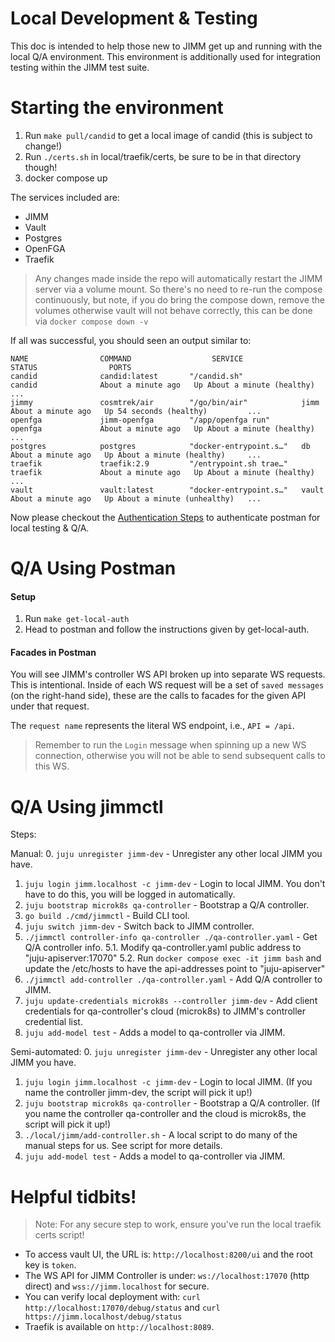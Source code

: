 # Local Development & Testing

This doc is intended to help those new to JIMM get up and running
with the local Q/A environment. This environment is additionally
used for integration testing within the JIMM test suite.

# Starting the environment
1. Run `make pull/candid` to get a local image of candid (this is subject to change!)
2. Run `./certs.sh` in local/traefik/certs, be sure to be in that directory though!
2. docker compose up

The services included are:
- JIMM
- Vault
- Postgres
- OpenFGA
- Traefik

> Any changes made inside the repo will automatically restart the JIMM server via a volume mount. So there's no need
to re-run the compose continuously, but note, if you do bring the compose down, remove the volumes otherwise
vault will not behave correctly, this can be done via `docker compose down -v`

If all was successful, you should seen an output similar to:
```
NAME                COMMAND                  SERVICE             STATUS                PORTS
candid              candid:latest       "/candid.sh"             candid              About a minute ago   Up About a minute (healthy)     ...
jimmy               cosmtrek/air        "/go/bin/air"            jimm                About a minute ago   Up 54 seconds (healthy)         ...
openfga             jimm-openfga        "/app/openfga run"       openfga             About a minute ago   Up About a minute (healthy)     ...
postgres            postgres            "docker-entrypoint.s…"   db                  About a minute ago   Up About a minute (healthy)     ...
traefik             traefik:2.9         "/entrypoint.sh trae…"   traefik             About a minute ago   Up About a minute (healthy)     ...
vault               vault:latest        "docker-entrypoint.s…"   vault               About a minute ago   Up About a minute (unhealthy)   ...
```

Now please checkout the [Authentication Steps](#authentication-steps) to authenticate postman for local testing & Q/A.

# Q/A Using Postman
#### Setup
1. Run `make get-local-auth`
2. Head to postman and follow the instructions given by get-local-auth.
#### Facades in Postman
You will see JIMM's controller WS API broken up into separate WS requests.
This is intentional.
Inside of each WS request will be a set of `saved messages` (on the right-hand side), these are the calls to facades for the given API under that request.

The `request name` represents the literal WS endpoint, i.e., `API = /api`.

> Remember to run the `Login` message when spinning up a new WS connection, otherwise you will not be able to send subsequent calls to this WS.


# Q/A Using jimmctl
Steps:

Manual:
0. `juju unregister jimm-dev`                                       - Unregister any other local JIMM you have.
1. `juju login jimm.localhost -c jimm-dev`                          - Login to local JIMM. You don't have to do this, you will be logged in automatically.
2. `juju bootstrap microk8s qa-controller`                          - Bootstrap a Q/A controller.
3. `go build ./cmd/jimmctl`                                         - Build CLI tool.
4. `juju switch jimm-dev`                                           - Switch back to JIMM controller.
5. `./jimmctl controller-info qa-controller ./qa-controller.yaml`   - Get Q/A controller info.
5.1. Modify qa-controller.yaml public address to "juju-apiserver:17070"
5.2. Run `docker compose exec -it jimm bash` and update the /etc/hosts to have the api-addresses point to "juju-apiserver"
6. `./jimmctl add-controller ./qa-controller.yaml`                  - Add Q/A controller to JIMM.
7. `juju update-credentials microk8s --controller jimm-dev`         - Add client credentials for qa-controller's cloud (microk8s) to JIMM's controller credential list. 
8. `juju add-model test`                                            - Adds a model to qa-controller via JIMM.

Semi-automated:
0. `juju unregister jimm-dev`                                       - Unregister any other local JIMM you have.
1. `juju login jimm.localhost -c jimm-dev`                          - Login to local JIMM. (If you name the controller jimm-dev, the script will pick it up!)
2. `juju bootstrap microk8s qa-controller`                          - Bootstrap a Q/A controller. (If you name the controller qa-controller and the cloud is microk8s, the script will pick it up!)
3. `./local/jimm/add-controller.sh`                                 - A local script to do many of the manual steps for us. See script for more details.
4. `juju add-model test`                                            - Adds a model to qa-controller via JIMM.

# Helpful tidbits!
> Note: For any secure step to work, ensure you've run the local traefik certs script!

- To access vault UI, the URL is: `http://localhost:8200/ui` and the root key is `token`.
- The WS API for JIMM Controller is under: `ws://localhost:17070` (http direct) and `wss://jimm.localhost` for secure.
- You can verify local deployment with: `curl http://localhost:17070/debug/status` and `curl https://jimm.localhost/debug/status`
- Traefik is available on `http://localhost:8089`.